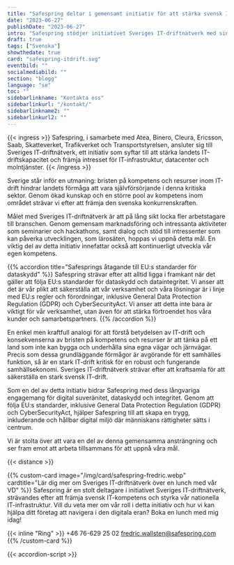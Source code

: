 ```yaml
---
title: "Safespring deltar i gemensamt initiativ för att stärka svensk IT-drift"
date: "2023-06-27"
publishDate: "2023-06-27"
intro: "Safespring stödjer initiativet Sveriges IT-driftnätverk med sin expertis och dedikation till digital suveränitet, dataskydd och GDPR-efterlevnad."
draft: true
tags: ["Svenska"]
showthedate: true
card: "safespring-itdrift.svg"
eventbild: ""
socialmediabild: ""
section: "blogg"
language: "se"
toc: ""
sidebarlinkname: "Kontakta oss"
sidebarlinkurl: "/kontakt/"
sidebarlinkname2: ""
sidebarlinkurl2: ""
---
```


{{< ingress >}}
Safespring, i samarbete med Atea, Binero, Cleura, Ericsson, Saab, Skatteverket, Trafikverket och Transportstyrelsen, ansluter sig till Sveriges IT-driftnätverk, ett initiativ som syftar till att stärka landets IT-driftskapacitet och främja intresset för IT-infrastruktur, datacenter och molntjänster.
{{< /ingress >}}

Sverige står inför en utmaning: bristen på kompetens och resurser inom IT-drift hindrar landets förmåga att vara självförsörjande i denna kritiska sektor. Genom ökad kunskap och en större pool av kompetens inom området strävar vi efter att främja den svenska konkurrenskraften.

Målet med Sveriges IT-driftnätverk är att på lång sikt locka fler arbetstagare till branschen. Genom gemensam marknadsföring och intressanta aktiviteter som seminarier och hackathons, samt dialog och stöd till intressenter som kan påverka utvecklingen, som lärosäten, hoppas vi uppnå detta mål. En viktig del av detta initiativ innefattar också att kontinuerligt utveckla vår egen kompetens.

{{% accordion title="Safesprings åtagande till EU:s standarder för dataskydd" %}}
Safespring strävar efter att alltid ligga i framkant när det gäller att följa EU:s standarder för dataskydd och dataintegritet. Vi anser att det är vår plikt att säkerställa att vår verksamhet och våra lösningar är i linje med EU:s regler och förordningar, inklusive General Data Protection Regulation (GDPR) och CyberSecurityAct. Vi anser att detta inte bara är viktigt för vår verksamhet, utan även för att stärka förtroendet hos våra kunder och samarbetspartners.
{{% /accordion %}}

En enkel men kraftfull analogi för att förstå betydelsen av IT-drift och konsekvenserna av bristen på kompetens och resurser är att tänka på ett land som inte kan bygga och underhålla sina egna vägar och järnvägar. Precis som dessa grundläggande förmågor är avgörande för ett samhälles funktion, så är en stark IT-drift kritisk för en robust och fungerande samhällsekonomi. Sveriges IT-driftnätverk strävar efter att kraftsamla för att säkerställa en stark svensk IT-drift.

Som en del av detta initiativ bidrar Safespring med dess långvariga engagemang för digital suveränitet, dataskydd och integritet. Genom att följa EU:s standarder, inklusive General Data Protection Regulation (GDPR) och CyberSecurityAct, hjälper Safespring till att skapa en trygg, inkluderande och hållbar digital miljö där människans rättigheter sätts i centrum.

Vi är stolta över att vara en del av denna gemensamma ansträngning och ser fram emot att arbeta tillsammans för att uppnå våra mål.

{{< distance >}}

{{% custom-card image="/img/card/safespring-fredric.webp" cardtitle="Lär dig mer om Sveriges IT-driftnätverk över en lunch med vår VD" %}}
Safespring är en stolt deltagare i initiativet Sveriges IT-driftnätverk, strävandes efter att främja svensk IT-kompetens och styrka vår nationella IT-infrastruktur. Vill du veta mer om vår roll i detta initiativ och hur vi kan hjälpa ditt företag att navigera i den digitala eran? Boka en lunch med mig idag!

{{< inline "Ring" >}} +46 76-629 25 02
fredric.wallsten@safespring.com
{{% /custom-card %}}

{{< accordion-script >}}